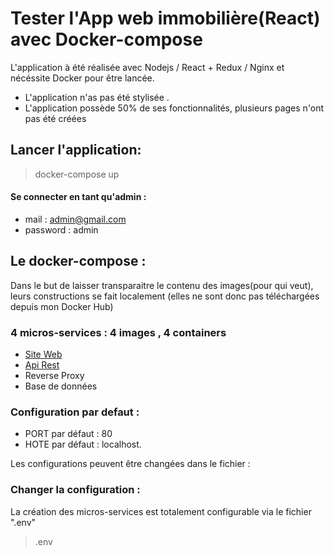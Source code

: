 # Tester l'App web immobilière(React) avec Docker-compose 
L'application à été réalisée avec Nodejs / React + Redux / Nginx et nécéssite Docker pour être lancée.
* L'application n'as pas été stylisée . 
* L'application possède 50% de ses fonctionnalités, plusieurs pages n'ont pas été créées

## Lancer l'application: 
> docker-compose up 
#### Se connecter en tant qu'admin : 
* mail : admin@gmail.com
* password : admin

## Le docker-compose :
Dans le but de laisser transparaitre le contenu des images(pour qui veut), leurs constructions se fait localement (elles ne sont donc pas téléchargées depuis mon Docker Hub) 

### 4 micros-services : 4 images , 4 containers
- [Site Web](https://github.com/enzo-cora/react-immo)
- [Api Rest](https://github.com/enzo-cora/Api-rest-immobilier) 
- Reverse Proxy 
- Base de données 

### Configuration par defaut : 
* PORT par défaut : 80 
* HOTE par défaut : localhost.

Les configurations peuvent être changées dans le fichier : 

### Changer la configuration : 
La création des micros-services est totalement configurable via le fichier ".env" 
>.env



